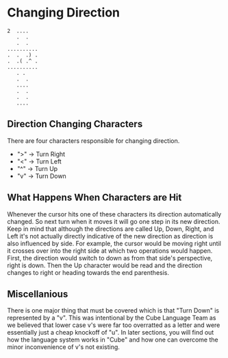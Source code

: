 # Changing Direction

```
2  ....
   .  .
   .  .
..........
.  .  .) .
.  .( .^ .
..........
   . .
   .  .
   ....
   .  .
   .  .
   ....
```

## Direction Changing Characters

There are four characters responsible for changing direction.
- ">" -> Turn Right
- "<" -> Turn Left
- "^" -> Turn Up
- "v" -> Turn Down

## What Happens When Characters are Hit

Whenever the cursor hits one of these characters its direction automatically changed. So next turn when it moves it will go one step in its new direction. Keep in mind that although the directions are called Up, Down, Right, and Left it's not actually directly indicative of the new direction as direction is also influenced by side. For example, the cursor would be moving right until it crosses over into the right side at which two operations would happen. First, the direction would switch to down as from that side's perspective, right is down. Then the Up character would be read and the direction changes to right or heading towards the end parenthesis.

## Miscellanious

There is one major thing that must be covered which is that "Turn Down" is represented by a "v". This was intentional by the Cube Language Team as we believed that lower case v's were far too overratted as a letter and were essentially just a cheap knockoff of "u". In later sections, you will find out how the language system works in "Cube" and how one can overcome the minor inconvenience of v's not existing.
